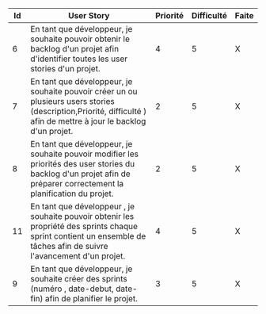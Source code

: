 Id | User Story | Priorité    |  Difficulté| Faite
---|-----------------------------------------------------------------------------------------------------------------------------------------------------------------------------------------------------------------------------------------------------------------------------------|-------------|------------|-------
6  | En tant que développeur, je souhaite pouvoir obtenir le backlog d'un projet afin d'identifier toutes les user stories d'un projet.                                                                                                                                                |    4        |   5  | X
7  | En tant que développeur, je souhaite pouvoir créer un ou plusieurs users stories (description,Priorité, difficulté ) afin de mettre à jour le backlog d'un projet.                                                                                        |    2        |   5  | X
8  | En tant que développeur, je souhaite pouvoir modifier les priorités des user stories du backlog d'un projet afin de préparer correctement la planification du projet.                                                                                              |   2        |   5  | X
11 | En tant que développeur , je souhaite pouvoir obtenir les propriété  des sprints chaque sprint contient un ensemble de tâches afin de suivre l'avancement d'un projet.                                                                                                                |    4        |   5  | X
9  | En tant que développeur, je souhaite créer des sprints (numéro , date-debut, date-fin) afin de planifier le projet.           |    3        |   5  | X
